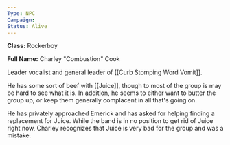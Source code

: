```yaml
---
Type: NPC
Campaign: 
Status: Alive
---
```

**Class:** Rockerboy

**Full Name:** Charley "Combustion" Cook

Leader vocalist and general leader of [[Curb Stomping Word Vomit]]. 

He has some sort of beef with [[Juice]], though to most of the group is may be hard to see what it is. In addition, he seems to either want to butter the group up, or keep them generally complacent in all that's going on.

He has privately approached Emerick and has asked for helping finding a replacement for Juice. While the band is in no position to get rid of Juice right now, Charley recognizes that Juice is very bad for the group and was a mistake. 